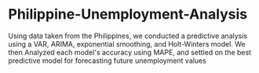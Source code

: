 # Philippine-Unemployment-Analysis
Using data taken from the Philippines, we conducted a predictive analysis using a VAR, ARIMA, exponential smoothing, and Holt-Winters model. We then Analyzed each model's accuracy using MAPE, and settled on the best predictive model for forecasting future unemployment values
